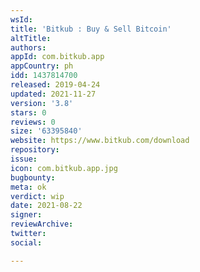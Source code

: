 ```yaml
---
wsId: 
title: 'Bitkub : Buy & Sell Bitcoin'
altTitle: 
authors: 
appId: com.bitkub.app
appCountry: ph
idd: 1437814700
released: 2019-04-24
updated: 2021-11-27
version: '3.8'
stars: 0
reviews: 0
size: '63395840'
website: https://www.bitkub.com/download
repository: 
issue: 
icon: com.bitkub.app.jpg
bugbounty: 
meta: ok
verdict: wip
date: 2021-08-22
signer: 
reviewArchive: 
twitter: 
social: 

---
```


